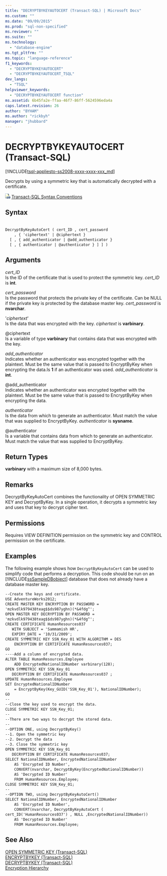 ```yaml
---
title: "DECRYPTBYKEYAUTOCERT (Transact-SQL) | Microsoft Docs"
ms.custom: ""
ms.date: "09/09/2015"
ms.prod: "sql-non-specified"
ms.reviewer: ""
ms.suite: ""
ms.technology: 
  - "database-engine"
ms.tgt_pltfrm: ""
ms.topic: "language-reference"
f1_keywords: 
  - "DECRYPTBYKEYAUTOCERT"
  - "DECRYPTBYKEYAUTOCERT_TSQL"
dev_langs: 
  - "TSQL"
helpviewer_keywords: 
  - "DECRYPTBYKEYAUTOCERT function"
ms.assetid: 6b45fa2e-ffaa-46f7-86ff-5624596eda4a
caps.latest.revision: 26
author: "BYHAM"
ms.author: "rickbyh"
manager: "jhubbard"
---
```

# DECRYPTBYKEYAUTOCERT (Transact-SQL)
[!INCLUDE[tsql-appliesto-ss2008-xxxx-xxxx-xxx_md](../../includes/tsql-appliesto-ss2008-xxxx-xxxx-xxx-md.md)]

  Decrypts by using a symmetric key that is automatically decrypted with a certificate.  
  
 ![Topic link icon](../../database-engine/configure-windows/media/topic-link.gif "Topic link icon") [Transact-SQL Syntax Conventions](../../t-sql/language-elements/transact-sql-syntax-conventions-transact-sql.md)  
  
## Syntax  
  
```  
  
DecryptByKeyAutoCert ( cert_ID , cert_password   
    , { 'ciphertext' | @ciphertext }  
  [ , { add_authenticator | @add_authenticator }   
  [ , { authenticator | @authenticator } ] ] )  
```  
  
## Arguments  
 *cert_ID*  
 Is the ID of the certificate that is used to protect the symmetric key. *cert_ID* is **int**.  
  
 *cert_password*  
 Is the password that protects the private key of the certificate. Can be NULL if the private key is protected by the database master key. *cert_password* is **nvarchar**.  
  
 '*ciphertext*'  
 Is the data that was encrypted with the key. *ciphertext* is **varbinary**.  
  
 @ciphertext  
 Is a variable of type **varbinary** that contains data that was encrypted with the key.  
  
 *add_authenticator*  
 Indicates whether an authenticator was encrypted together with the plaintext. Must be the same value that is passed to EncryptByKey when encrypting the data.Is **1** if an authenticator was used. *add_authenticator* is **int**.  
  
 @add_authenticator  
 Indicates whether an authenticator was encrypted together with the plaintext. Must be the same value that is passed to EncryptByKey when encrypting the data.  
  
 *authenticator*  
 Is the data from which to generate an authenticator. Must match the value that was supplied to EncryptByKey. *authenticator* is **sysname**.  
  
 @authenticator  
 Is a variable that contains data from which to generate an authenticator. Must match the value that was supplied to EncryptByKey.  
  
## Return Types  
 **varbinary** with a maximum size of 8,000 bytes.  
  
## Remarks  
 DecryptByKeyAutoCert combines the functionality of OPEN SYMMETRIC KEY and DecryptByKey. In a single operation, it decrypts a symmetric key and uses that key to decrypt cipher text.  
  
## Permissions  
 Requires VIEW DEFINITION permission on the symmetric key and CONTROL permission on the certificate.  
  
## Examples  
 The following example shows how `DecryptByKeyAutoCert` can be used to simplify code that performs a decryption. This code should be run on an [!INCLUDE[ssSampleDBobject](../../includes/sssampledbobject-md.md)] database that does not already have a database master key.  
  
```  
--Create the keys and certificate.  
USE AdventureWorks2012;  
CREATE MASTER KEY ENCRYPTION BY PASSWORD = 'mzkvdlk979438teag$$ds987yghn)(*&4fdg^';  
OPEN MASTER KEY DECRYPTION BY PASSWORD = 'mzkvdlk979438teag$$ds987yghn)(*&4fdg^';  
CREATE CERTIFICATE HumanResources037   
   WITH SUBJECT = 'Sammamish HR',   
   EXPIRY_DATE = '10/31/2009';  
CREATE SYMMETRIC KEY SSN_Key_01 WITH ALGORITHM = DES  
    ENCRYPTION BY CERTIFICATE HumanResources037;  
GO  
----Add a column of encrypted data.  
ALTER TABLE HumanResources.Employee  
    ADD EncryptedNationalIDNumber varbinary(128);   
OPEN SYMMETRIC KEY SSN_Key_01  
   DECRYPTION BY CERTIFICATE HumanResources037 ;  
UPDATE HumanResources.Employee  
SET EncryptedNationalIDNumber  
    = EncryptByKey(Key_GUID('SSN_Key_01'), NationalIDNumber);  
GO  
--  
--Close the key used to encrypt the data.  
CLOSE SYMMETRIC KEY SSN_Key_01;  
--  
--There are two ways to decrypt the stored data.  
--  
--OPTION ONE, using DecryptByKey()  
--1. Open the symmetric key  
--2. Decrypt the data  
--3. Close the symmetric key  
OPEN SYMMETRIC KEY SSN_Key_01  
   DECRYPTION BY CERTIFICATE HumanResources037;  
SELECT NationalIDNumber, EncryptedNationalIDNumber    
    AS 'Encrypted ID Number',  
    CONVERT(nvarchar, DecryptByKey(EncryptedNationalIDNumber))   
    AS 'Decrypted ID Number'  
    FROM HumanResources.Employee;  
CLOSE SYMMETRIC KEY SSN_Key_01;  
--  
--OPTION TWO, using DecryptByKeyAutoCert()  
SELECT NationalIDNumber, EncryptedNationalIDNumber   
    AS 'Encrypted ID Number',  
    CONVERT(nvarchar, DecryptByKeyAutoCert ( cert_ID('HumanResources037') , NULL ,EncryptedNationalIDNumber))   
    AS 'Decrypted ID Number'  
    FROM HumanResources.Employee;  
```  
  
## See Also  
 [OPEN SYMMETRIC KEY &#40;Transact-SQL&#41;](../../t-sql/statements/open-symmetric-key-transact-sql.md)   
 [ENCRYPTBYKEY &#40;Transact-SQL&#41;](../../t-sql/functions/encryptbykey-transact-sql.md)   
 [DECRYPTBYKEY &#40;Transact-SQL&#41;](../../t-sql/functions/decryptbykey-transact-sql.md)   
 [Encryption Hierarchy](../../relational-databases/security/encryption/encryption-hierarchy.md)  
  
  
